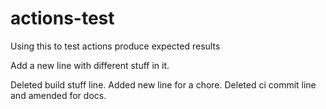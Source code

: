 # actions-test
Using this to test actions produce expected results

Add a new line with different stuff in it.

Deleted build stuff line. Added new line for a chore.
Deleted ci commit line and amended for docs.
